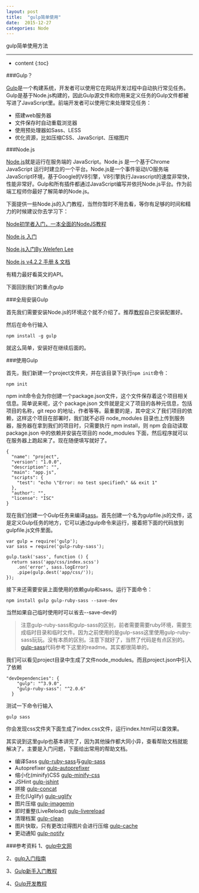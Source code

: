 ```yaml
---
layout: post
title:  "gulp简单使用"
date:  2015-12-27
categories: Node
---
```


gulp简单使用方法

---

* content
{:toc}

###Gulp？

[Gulp](http://gulpjs.com/)是一个构建系统，开发者可以使用它在网站开发过程中自动执行常见任务。Gulp是基于Node.js构建的，因此Gulp源文件和你用来定义任务的Gulp文件都被写进了JavaScript里。前端开发者可以使用它来处理常见任务：

* 搭建web服务器
* 文件保存时自动重载浏览器
* 使用预处理器如Sass、LESS
* 优化资源，比如压缩CSS、JavaScript、压缩图片

###Node.js

[Node.js](http://nodejs.cn/)就是运行在服务端的 JavaScript。Node.js 是一个基于Chrome JavaScript 运行时建立的一个平台。Node.js是一个事件驱动I/O服务端JavaScript环境，基于Google的V8引擎，V8引擎执行Javascript的速度非常快，性能非常好。Gulp和所有插件都通过JavaScript编写并依托Node.js平台。作为前端工程师你最好了解简单的Node.js。


下面提供一些Node.js的入门教程，当然你暂时不用去看，等你有足够的时间和精力的时候建议你去学习下：

[Node初学者入门，一本全面的NodeJS教程](https://cnodejs.org/getstart)

[Node.js 入门](http://ourjs.com/detail/529ca5950cb6498814000005)

[Node.js入门By Welefen Lee](http://www.welefen.com/ppt/Node-Primer.htm#0)

[Node.js v4.2.2 手册 & 文档](http://nodeapi.ucdok.com/#/api/)

有精力最好看英文的API。

下面回到我们的重点gulp


###全局安装Gulp

首先我们需要安装Node.js的环境这个就不介绍了。推荐[教程](http://www.runoob.com/nodejs/nodejs-install-setup.html)自己安装配置好。

然后在命令行输入

	npm install -g gulp

就这么简单，安装好在继续后面的。


###使用Gulp

首先，我们新建一个project文件夹，并在该目录下执行`npm init`命令：

	npm init

npm init命令会为你创建一个package.json文件，这个文件保存着这个项目相关信息。简单说来呢，这个 package.json 文件就是定义了项目的各种元信息，包括项目的名称，git repo 的地址，作者等等。最重要的是，其中定义了我们项目的依赖，这样这个项目在部署时，我们就不必将 node_modules 目录也上传到服务器，服务器在拿到我们的项目时，只需要执行 npm install，则 npm 会自动读取 package.json 中的依赖并安装在项目的 node_modules 下面，然后程序就可以在服务器上跑起来了。现在随便填写就好了。

	{
	  "name": "project",
	  "version": "1.0.0",
	  "description": "",
	  "main": "app.js",
	  "scripts": {
	    "test": "echo \"Error: no test specified\" && exit 1"
	  },
	  "author": "",
	  "license": "ISC"
	}


现在我们创建一个Gulp任务来编译[sass](https://github.com/sindresorhus/gulp-ruby-sass)。首先创建一个名为gulpfile.js的文件，这是定义Gulp任务的地方，它可以通过gulp命令来运行，接着把下面的代码放到gulpfile.js文件里面。

	var gulp = require('gulp');
	var sass = require('gulp-ruby-sass');

	gulp.task('sass', function () {
	  return sass('app/css/index.scss')
	    .on('error', sass.logError)
	    .pipe(gulp.dest('app/css/'));
	});

接下来还需要安装上面使用的依赖gulp和sass。运行下面命令：

	npm install gulp gulp-ruby-sass --save-dev

当然如果自己临时使用时可以省去--save-dev的


> 注意gulp-ruby-sass和gulp-sass的区别，前者需要需要ruby环境，需要生成临时目录和临时文件。因为之前使用的是gulp-sass这里使用gulp-ruby-sass玩玩。没有本质的区别。注意下就好了，当然了代码是有点区别的。[gulp-sass](https://github.com/dlmanning/gulp-sass)代码参考下这里的readme。其实都很简单的。

	
我们可以看见project目录中生成了文件node_modules。而且project.json中引入了依赖

	"devDependencies": {
	    "gulp": "^3.9.0",
	    "gulp-ruby-sass": "^2.0.6"
	  }

测试一下命令行输入
	
	gulp sass

你会发现css文件夹下面生成了index.css文件，运行index.html可以查效果。


其实说到这里gulp也基本讲完了，因为其他操作都大同小异，查看帮助文档就能解决了。主要是入门问题，下面给出常用的帮助文档。


* 编译Sass [gulp-ruby-sass](https://github.com/sindresorhus/gulp-ruby-sass)与[gulp-sass](https://github.com/dlmanning/gulp-sass)
* Autoprefixer [gulp-autoprefixer](https://github.com/Metrime/gulp-autoprefixer)
* 缩小化(minify)CSS [gulp-minify-css](https://github.com/murphydanger/gulp-minify-css)
* JSHint [gulp-jshint](https://github.com/spalger/gulp-jshint)
* 拼接 [gulp-concat](https://github.com/contra/gulp-concat)
* 丑化(Uglify) [gulp-uglify](https://github.com/terinjokes/gulp-uglify)
* 图片压缩 [gulp-imagemin](https://github.com/sindresorhus/gulp-imagemin)
* 即时重整(LiveReload) [gulp-livereload](https://github.com/vohof/gulp-livereload)
* 清理档案 [gulp-clean](https://github.com/peter-vilja/gulp-clean)
* 图片快取，只有更改过得图片会进行压缩 [gulp-cache](https://github.com/jgable/gulp-cache/)
* 更动通知 [gulp-notify](https://github.com/mikaelbr/gulp-notify)


###参考资料
1、[gulp中文网](http://www.gulpjs.com.cn/)

2、[gulp入门指南](http://www.open-open.com/lib/view/open1417068223049.html)

3、[Gulp新手入门教程](http://www.w3ctrain.com/2015/12/22/gulp-for-beginners/?hmsr=toutiao.io&utm_medium=toutiao.io&utm_source=toutiao.io)

4、[Gulp开发教程](http://www.imooc.com/article/2364)